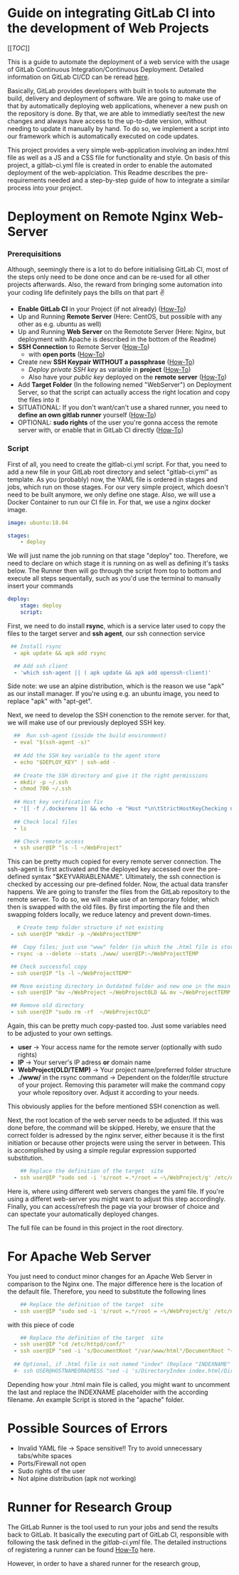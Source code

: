 # Guide on integrating GitLab CI into the development of Web Projects 

[[_TOC_]]

This is a guide to automate the deployment of a web service with the usage of GitLab Continuous Integration/Continuous Deployment. Detailed information on GitLab CI/CD can be reread [here](https://docs.gitlab.com/ee/ci/). 

Basically, GitLab provides developers with built in tools to automate the build, delivery and deployment of software. We are going to make use of that by automatically deploying web applications, whenever a new push on the repository is done. By that, we are able to immediatly see/test the new changes and always have access to the up-to-date version, without needing to update it manually by hand. To do so, we implement a script into our framework which is automatically executed on code updates. 

This project provides a very simple web-application involving an index.html file as well as a JS and a CSS file for functionality and style. On basis of this project, a gitlab-ci.yml file is created in order to enable the automated deployment of the web-applciation. This Readme describes the pre-requirements needed and a step-by-step guide of how to integrate a similar process into your project. 


# Deployment on Remote Nginx Web-Server 

### Prerequisitions 

Although, seemingly there is a lot to do before initialising GitLab CI, most of the steps only need to be done once and can be re-used for all other projects afterwards. Also, the reward from bringing some automation into your coding life definitely pays the bills on that part :v:

- **Enable GitLab CI** in your Project (if not already) ([How-To](hhttps://docs.gitlab.com/ee/ci/enable_or_disable_ci.html#per-project-user-setting))
- Up and Running **Remote Server** (Here: CentOS, but possible with any other as e.g. ubuntu as well)
- Up and Running **Web Server** on the Remotote Server (Here: Nginx, but deployment with Apache is described in the bottom of the Readme) 
- **SSH Connection** to Remote Server ([How-To](https://phoenixnap.com/kb/ssh-to-connect-to-remote-server-linux-or-windows))
    - with **open ports** ([How-To](https://www.papercut.com/support/resources/manuals/ng-mf/common/topics/customize-enable-additional-ports.html))
- Create new **SSH Keypair WITHOUT a passphrase** ([How-To](https://www.ssh.com/ssh/keygen/))
    - *Deploy private SSH key* as variable in **project** ([How-To](https://docs.gitlab.com/ee/ci/variables/#create-a-custom-variable-in-the-ui))
    - Also have your *public key* deployed on the **remote server** ([How-To](https://kb.iu.edu/d/aews))
- Add **Target Folder** (In the following nemed "WebServer") on Deployment Server, so that the script can actually access the right location and copy the files into it
- SITUATIONAL: If you don't want/can't use a shared runner, you need to **define an own gitlab runner** yourself ([How-To](https://docs.gitlab.com/runner/register/index.html))
- OPTIONAL: **sudo rights** of the user you're gonna access the remote server with, or enable that in GitLab CI directly ([How-To](https://stackoverflow.com/questions/19383887/how-to-use-sudo-in-build-script-for-gitlab-ci/37800985))

### Script 

First of all, you need to create the gitlab-ci.yml script. For that, you need to add a new file in your GitLab root directory and select "gitlab-ci.yml" as template. As you (probably) now, the YAML file is ordered in stages and jobs, which run on those stages. For our very simple project, which doesn't need to be built anymore, we only define one stage. Also, we will use a Docker Container to run our CI file in. For that, we use a nginx docker image.

```yaml
image: ubuntu:18.04

stages: 
    - deploy
```

We will just name the job running on that stage "deploy" too. Therefore, we need to declare on which stage it is running on as well as defining it's tasks below. The Runner then will go through the script from top to bottom and execute all steps sequentally, such as you'd use the terminal to manually insert your commands

```yaml
deploy: 
    stage: deploy
    script: 
```

First, we need to do install **rsync**, which is a service later used to copy the files to the target server and **ssh agent**, our ssh connection service

```yaml
 ## Install rsync
  - apk update && apk add rsync

  ## Add ssh client
  - 'which ssh-agent || ( apk update && apk add openssh-client)'
```

Side note: we use an alpine distribution, which is the reason we use "apk" as our install manager. If you're using e.g. an ubuntu image, you need to replace "apk" with "apt-get".

Next, we need to develop the SSH conenction to the remote server. for that, we will make use of our previously deployed SSH key. 

```yaml
  ##  Run ssh-agent (inside the build environment)
  - eval "$(ssh-agent -s)"
  
  ## Add the SSH key variable to the agent store
  - echo "$DEPLOY_KEY" | ssh-add -
  
  ## Create the SSH directory and give it the right permissions 
  - mkdir -p ~/.ssh
  - chmod 700 ~/.ssh
  
  ## Host key verification fix
  - '[[ -f /.dockerenv ]] && echo -e "Host *\n\tStrictHostKeyChecking no\n\n" > ~/.ssh/config'
  
  ## Check local files
  - ls

  ## Check remote access
  - ssh user@IP "ls -l ~/WebProject"
```
 This can be pretty much copied for every remote server connection. The ssh-agent is first activated and the deployed key accessed over the pre-defined syntax "$KEYVARIABLENAME". Ultimately, the ssh connection is checked by accessing our pre-defined folder. Now, the actual data transfer happens. We are going to transfer the files from the GitLab repository to the remote server. To do so, we will make use of an temporary folder, which then is swapped with the old files. By first importing the file and then swapping folders locally, we reduce latency and prevent down-times.

 ```yaml
    # Create temp folder structure if not existing
  - ssh user@IP "mkdir -p ~/WebProjectTEMP"

  ##  Copy files; just use "www" folder (in which the .html file is stored)
  - rsync -a --delete --stats ./www/ user@IP:~/WebProjectTEMP

  ## Check successful copy
  - ssh user@IP "ls -l ~/WebProjectTEMP"

  ## Move existing directory in Outdated folder and new one in the main one
  - ssh user@IP "mv ~/WebProject ~/WebProjectOLD && mv ~/WebProjectTEMP ~/WebProject" 

  ## Remove old directory
  - ssh user@IP "sudo rm -rf  ~/WebProjectOLD"
 ```
Again, this can be pretty much copy-pasted too. Just some variables need to be adjusted to your own settings.

- **user** -> Your access name for the remote server (optionally with sudo rights)
- **IP** -> Your server's IP adress **or** domain name
- **WebProject(OLD/TEMP)** -> Your project name/preferred folder structure
- **./www/** in the rsync command -> Dependent on the folder/file structure of your project. Removing this parameter will make the command copy your whole repository over. Adjust it according to your needs.  

This obviously applies for the before mentioned SSH conenction as well.

Next, the root location of the web server needs to be adjusted. If this was done before, the command will be skipped. Hereby, we ensure that the correct folder is adressed by the nginx server, either because it is the first initiation or because other projects were using the server in between. This is accomplished by using a simple regular expression supported substitution.

```yaml
    ## Replace the definition of the target  site 
  - ssh user@IP "sudo sed -i 's/root =.*/root = ~\/WebProject/g' /etc/nginx/sites-enabled/default"
```

Here is, where using different web servers changes the yaml file. If you're using a differet web-server you might want to adjust this step accordingly. Finally, you can access/refresh the page via your browser of choice and can spectate your automatically deployed changes.

The full file can be found in this project in the root directory.

# For Apache Web Server 

You just need to conduct minor changes for an Apache Web Server in comparison to the Nginx one. The major difference here is the location of the default file. Therefore, you need to substitute the following lines

```yaml
    ## Replace the definition of the target  site 
  - ssh user@IP "sudo sed -i 's/root =.*/root = ~\/WebProject/g' /etc/nginx/sites-enabled/default"
```

with this piece of code

```yaml
    ## Replace the definition of the target  site 
  - ssh user@IP "cd /etc/httpd/conf/"
  - ssh user@IP "sed -i 's/DocumentRoot "/var/www/html"/DocumentRoot "~/moed/www"/g' httpd.conf"
  
  ## Optional, if .html file is not named "index" (Replace "INDEXNAME" with according name) 
  #- ssh USER@HOSTNAMEORADRESS "sed -i 's/DirectoryIndex index.html/DirectoryIndex INDEXNAME.html/g' httpd.conf"
```

Depending how your .html main file is called, you might want to uncomment the last and replace the INDEXNAME placeholder with the according filename. An example Script is stored in the "apache" folder. 

# Possible Sources of Errors 

- Invalid YAML file
    -> Space sensitive!! Try to avoid unnecessary tabs/white spaces
- Ports/Firewall not open
- Sudo rights of the user
- Not alpine distribution (apk not working)


# Runner for Research Group

The GitLab Runner is the tool used to run your jobs and send the results back to GitLab. It basically the executing part of GitLab CI, responsible with following the task defined in the *gitlab-ci.yml* file. The detailed instructions of registering a runner can be found [How-To](https://docs.gitlab.com/runner/register/index.html) here.

However, in order to have a shared runner for the research group, 



